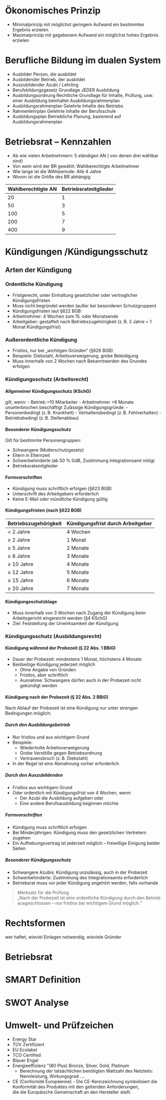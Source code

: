 # Ökonomisches Prinzip
- Minimalprinzip
    mit möglichst geringem Aufwand ein bestimmtes Ergebnis erzielen.
- Maximalprinzip
    mit gegebenem Aufwand ein möglichst hohes Ergebnis erzielen

# Berufliche Bildung im dualen System
- Ausbilder
    Person, die ausbildet
- Ausbildender
    Betrieb, der ausbildet
- Auszubildender
    Azubi / Lehrling
- Berufsbildungsgesetz
    Grundlage JEDER Ausbildung
- Ausbildungsordnung
    Rechtliche Grundlage für Inhalte,
    Prüfung, usw. einer Ausbildung beinhaltet Ausbildungsrahmenplan
- Ausbildungsrahmenplan
    Gelehrte Inhalte des Betriebs
- Rahmenlehrplan
    Gelehrte Inhalte der Berufsschule
- Ausbildungsplan
    Betriebliche Planung, basierend auf Ausbildungsrahmenplan

# Betriebsrat – Kennzahlen
- Ab wie vielen Arbeitnehmern: 5 ständigen AN ( von denen drei wählbar sind)
- Von wem wird der BR gewählt: Wahlberechtigte Arbeitnehmer
- Wie lange ist die WAhlperiode: Alle 4 Jahre
- Wovon ist die Größe des BR abhängig:  

| Wahlberechtigte AN | Betriebsratmitglieder| 
|--------------------|----------------------|
| 20                 | 1                    |
| 50                 | 3                    |
| 100                | 5                    |
| 200                | 7                    |
| 400                | 9                    |

# Kündigungen /Kündigungsschutz
## Arten der Kündigung
### Ordentliche Kündigung
- Fristgerecht, unter Einhaltung gesetzlicher oder vertraglicher Kündigungsfristen
- Muss nicht begründet werden (außer bei besonderen Schutzgruppen)
- Kündigungsfristen laut §622 BGB:
- Arbeitnehmer: 4 Wochen zum 15. oder Monatsende
- Arbeitgeber: gestaffelt nach Betriebszugehörigkeit (z. B. 2 Jahre = 1 Monat Kündigungsfrist)

### Außerordentliche Kündigung
- Fristlos, nur bei „wichtigen Gründen“ (§626 BGB)
- Beispiele: Diebstahl, Arbeitsverweigerung, grobe Beleidigung
- Muss innerhalb von 2 Wochen nach Bekanntwerden des Grundes erfolgen

### Kündigungsschutz (Arbeitsrecht)
#### Allgemeiner Kündigungsschutz (KSchG)
gilt, wenn:
    - Betrieb >10 Mitarbeiter
    - Arbeitnehmer >6 Monate ununterbrochen beschäftigt
Zulässige Kündigungsgründe:
    - Personenbedingt (z. B. Krankheit)
    - Verhaltensbedingt (z. B. Fehlverhalten)
    - Betriebsbedingt (z. B. Stellenabbau)
#### Besonderer Kündigungsschutz
Gilt für bestimmte Personengruppen:
- Schwangere (Mutterschutzgesetz)
- Eltern in Elternzeit
- Schwerbehinderte (ab 50 % GdB, Zustimmung Integrationsamt nötig)
- Betriebsratsmitglieder
#### Formvorschriften
- Kündigung muss schriftlich erfolgen (§623 BGB)
- Unterschrift des Arbeitgebers erforderlich
- Keine E-Mail oder mündliche Kündigung gültig
#### Kündigungsfristen (nach §622 BGB)
| Betriebszugehörigkeit | Kündigungsfrist durch Arbeitgeber| 
|-----------------------|----------------------------------|
| < 2 Jahre                 | 4 Wochen                    |
| ≥ 2 Jahre                 | 1 Monat                     |
| ≥ 5 Jahre                 | 2 Monate                    |
| ≥ 8 Jahre                 | 3 Monate                    |
| ≥ 10 Jahre                | 4 Monate                    |
| ≥ 12 Jahre                | 5 Monate                    |
| ≥ 15 Jahre                | 6 Monate                    |
| ≥ 20 Jahre                | 7 Monate                    |
#### Kündigungsschutzklage
- Muss innerhalb von 3 Wochen nach Zugang der Kündigung beim Arbeitsgericht eingereicht werden (§4 KSchG)
- Ziel: Feststellung der Unwirksamkeit der Kündigung

### Kündigungsschutz (Ausbildungsrecht)
#### Kündigung während der Probezeit (§ 22 Abs. 1 BBiG)
- Dauer der Probezeit: mindestens 1 Monat, höchstens 4 Monate
- Beidseitige Kündigung jederzeit möglich
    - Ohne Angabe von Gründen
    - Fristlos, aber schriftlich
    - Ausnahme: Schwangere dürfen auch in der Probezeit nicht gekündigt werden
#### Kündigung nach der Probezeit (§ 22 Abs. 2 BBiG)
Nach Ablauf der Probezeit ist eine Kündigung nur unter strengen Bedingungen möglich:
##### Durch den Ausbildungsbetrieb
- Nur fristlos und aus wichtigem Grund
- Beispiele:
    - Wiederholte Arbeitsverweigerung
    - Grobe Verstöße gegen Betriebsordnung
    - Vertrauensbruch (z. B. Diebstahl)
- In der Regel ist eine Abmahnung vorher erforderlich

##### Durch den Auszubildenden
- Fristlos aus wichtigem Grund
- Oder ordentlich mit Kündigungsfrist von 4 Wochen, wenn:
    - Der Azubi die Ausbildung aufgeben oder
    - Eine andere Berufsausbildung beginnen möchte

##### Formvorschriften
- Kündigung muss schriftlich erfolgen
- Bei Minderjährigen: Kündigung muss den gesetzlichen Vertretern zugehen
- Ein Aufhebungsvertrag ist jederzeit möglich – freiwillige Einigung beider Seiten
##### Besonderer Kündigungsschutz
- Schwangere Azubis: Kündigung unzulässig, auch in der Probezeit
- Schwerbehinderte: Zustimmung des Integrationsamts erforderlich
- Betriebsrat muss vor jeder Kündigung angehört werden, falls vorhande
> Merksatz für die Prüfung  
> „Nach der Probezeit ist eine ordentliche Kündigung durch den Betrieb ausgeschlossen – nur fristlos bei wichtigem Grund möglich.“



# Rechtsformen
 wer haftet, wieviel Einlagen notwendig, wieviele Gründer
# Betriebsrat
# SMART Definition
# SWOT Analyse
# Umwelt- und Prüfzeichen
- Energy Star
- TÜV Zertifiziert
- EU Ecolabel
- TCO Certified
- Blauer Engel
- Energieeffizienz "(80 Plus) Bronze, Silver, Gold, Platinum
    - Berechnung der tatsächlichen benötigten Wattzahl des Netzteils: Nennleistung, Wirkungsgrad ....
- CE (Conformité Européenne)
      - Die CE-Kennzeichnung symbolisiert die Konformität des Produktes mit den geltenden Anforderungen,  
       die die Europäische Gemeinschaft an den Hersteller stellt.
